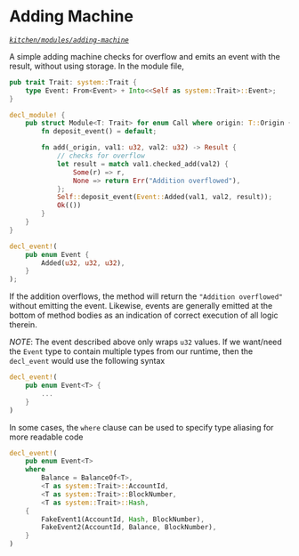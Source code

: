 # Adding Machine
*[`kitchen/modules/adding-machine`](https://github.com/substrate-developer-hub/recipes/tree/master/kitchen/modules/adding-machine)*

A simple adding machine checks for overflow and emits an event with the result, without using storage. In the module file,

```rust
pub trait Trait: system::Trait {
    type Event: From<Event> + Into<<Self as system::Trait>::Event>;
}

decl_module! {
    pub struct Module<T: Trait> for enum Call where origin: T::Origin {
        fn deposit_event() = default;

        fn add(_origin, val1: u32, val2: u32) -> Result {
            // checks for overflow
            let result = match val1.checked_add(val2) {
                Some(r) => r,
                None => return Err("Addition overflowed"),
            };
            Self::deposit_event(Event::Added(val1, val2, result));
            Ok(())
        }
    }
}

decl_event!(
    pub enum Event {
        Added(u32, u32, u32),
    }
);
```

If the addition overflows, the method will return the `"Addition overflowed"` without emitting the event. Likewise, events are generally emitted at the bottom of method bodies as an indication of correct execution of all logic therein.

*NOTE*: The event described above only wraps `u32` values. If we want/need the `Event` type to contain multiple types from our runtime, then the `decl_event` would use the following syntax

```rust
decl_event!(
    pub enum Event<T> {
        ...
    }
)
```

In some cases, the `where` clause can be used to specify type aliasing for more readable code

```rust
decl_event!(
    pub enum Event<T> 
    where
        Balance = BalanceOf<T>,
        <T as system::Trait>::AccountId,
        <T as system::Trait>::BlockNumber,
        <T as system::Trait>::Hash,
    {
        FakeEvent1(AccountId, Hash, BlockNumber),
        FakeEvent2(AccountId, Balance, BlockNumber),
    }
)
```